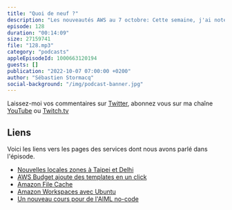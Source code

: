 ```yaml
---
title: "Quoi de neuf ?"
description: "Les nouveautés AWS au 7 octobre: Cette semaine, j'ai noté pour vous deux nouvelles local zone, ca sera l'occasion de rappeller ce que c'est et pourquoi ca peut vous être utile. On parlera de Virtual Desktop avec Ubuntu, d'un nouveau service pour cacher vos fichiers dans le cloud. On parlera de AWS Budget et de contrôle des coûts et enfin, d'un nouveau cours en ligne pour apprendre comment utiliser l'IA, sans code, comme outil d'aide à la décision."
episode: 128
duration: "00:14:09"
size: 27159741
file: "128.mp3"
category: "podcasts"
appleEpisodeId: 1000663120194
guests: []
publication: "2022-10-07 07:00:00 +0200"
author: "Sébastien Stormacq"
social-background: "/img/podcast-banner.jpg"
---
```


Laissez-moi vos commentaires sur [Twitter](https://twitter.com/sebsto), abonnez vous sur ma chaîne [YouTube](https://www.youtube.com/sebsto) ou [Twitch.tv](https://www.twitch.tv/sebAWS)

## Liens

Voici les liens vers les pages des services dont nous avons parlé dans l'épisode.

- [Nouvelles locales zones à Taipei et Delhi](https://aws.amazon.com/blogs/aws/aws-local-zones-expansion-taipei-and-delhi/) 
- [AWS Budget ajoute des templates en un click](https://aws.amazon.com/about-aws/whats-new/2022/09/aws-budgets-1-click-templates-tutorials/)
- [Amazon File Cache](https://aws.amazon.com/blogs/aws/amazon-file-cache-a-high-performance-cache-on-aws-for-your-on-premises-file-systems/)
- [Amazon Workspaces avec Ubuntu](https://aws.amazon.com/blogs/aws/amazon-workspaces-introduces-ubuntu-desktops/)
- [Un nouveau cours pour de l'AIML no-code](https://aws.amazon.com/blogs/aws/new-hands-on-course-for-business-analysts-practical-decision-making-using-no-code-ml-on-aws/)


